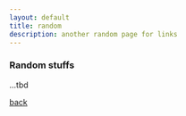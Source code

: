 ```yaml
---
layout: default
title: random
description: another random page for links
---
```

### Random stuffs
...tbd

[back](./)
